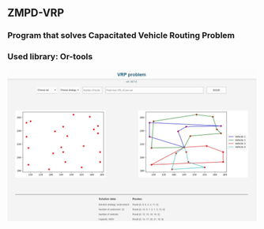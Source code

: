 ## ZMPD-VRP

### Program that solves Capacitated Vehicle Routing Problem
### Used library: Or-tools
![GitHub Logo](/static/img/vrp.JPG)
